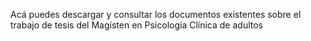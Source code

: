 Acá puedes descargar y consultar los documentos existentes sobre el trabajo de tesis del Magísten en Psicología Clínica de adultos 
